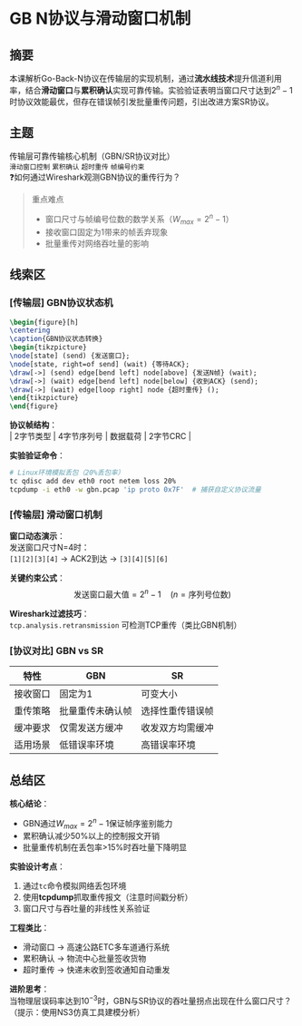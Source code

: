 # GB N协议与滑动窗口机制

## 摘要
本课解析Go-Back-N协议在传输层的实现机制，通过**流水线技术**提升信道利用率，结合**滑动窗口**与**累积确认**实现可靠传输。实验验证表明当窗口尺寸达到$2^n-1$时协议效能最优，但存在错误帧引发批量重传问题，引出改进方案SR协议。

## 主题
传输层可靠传输核心机制（GBN/SR协议对比）  
`滑动窗口控制` `累积确认` `超时重传` `帧编号约束`  
❓如何通过Wireshark观测GBN协议的重传行为？

> 重点难点
> - 窗口尺寸与帧编号位数的数学关系（$W_{max}=2^n-1$）
> - 接收窗口固定为1带来的帧丢弃现象
> - 批量重传对网络吞吐量的影响

## 线索区

### [传输层] GBN协议状态机
```latex
\begin{figure}[h]
\centering
\caption{GBN协议状态转换}
\begin{tikzpicture}
\node[state] (send) {发送窗口}; 
\node[state, right=of send] (wait) {等待ACK};
\draw[->] (send) edge[bend left] node[above] {发送N帧} (wait);
\draw[->] (wait) edge[bend left] node[below] {收到ACK} (send);
\draw[->] (wait) edge[loop right] node {超时重传} ();
\end{tikzpicture}
\end{figure}
```
**协议帧结构**：  
| 2字节类型 | 4字节序列号 | 数据载荷 | 2字节CRC |

**实验验证命令**：  
```bash
# Linux环境模拟丢包（20%丢包率）
tc qdisc add dev eth0 root netem loss 20%
tcpdump -i eth0 -w gbn.pcap 'ip proto 0x7F'  # 捕获自定义协议流量
```

### [传输层] 滑动窗口机制
**窗口动态演示**：  
发送窗口尺寸N=4时：  
`[1][2][3][4]` → ACK2到达 → `[3][4][5][6]`

**关键约束公式**：  
$$\text{发送窗口最大值} = 2^n - 1 \quad (n=\text{序列号位数})$$

**Wireshark过滤技巧**：  
`tcp.analysis.retransmission` 可检测TCP重传（类比GBN机制）

### [协议对比] GBN vs SR
| 特性        | GBN                     | SR                      |
|-------------|-------------------------|-------------------------|
| 接收窗口    | 固定为1                 | 可变大小                |
| 重传策略    | 批量重传未确认帧        | 选择性重传错误帧        |
| 缓冲要求    | 仅需发送方缓冲          | 收发双方均需缓冲        |
| 适用场景    | 低错误率环境            | 高错误率环境            |

## 总结区

**核心结论**：  
- GBN通过$W_{max}=2^n-1$保证帧序鉴别能力
- 累积确认减少50%以上的控制报文开销
- 批量重传机制在丢包率>15%时吞吐量下降明显

**实验设计考点**：  
1. 通过`tc`命令模拟网络丢包环境  
2. 使用**tcpdump**抓取重传报文（注意时间戳分析）  
3. 窗口尺寸与吞吐量的非线性关系验证

**工程类比**：  
- 滑动窗口 → 高速公路ETC多车道通行系统  
- 累积确认 → 物流中心批量签收货物  
- 超时重传 → 快递未收到签收通知自动重发  

**进阶思考**：  
当物理层误码率达到$10^{-3}$时，GBN与SR协议的吞吐量拐点出现在什么窗口尺寸？  
（提示：使用NS3仿真工具建模分析）